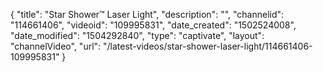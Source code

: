 {
    "title": "Star Shower&trade; Laser Light",
    "description": "",
    "channelid": "114661406",
    "videoid": "109995831",
    "date_created": "1502524008",
    "date_modified": "1504292840",
    "type": "captivate",
    "layout": "channelVideo",
    "url": "\/latest-videos\/star-shower-laser-light\/114661406-109995831"
}